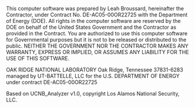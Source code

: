 This computer software was prepared by Leah Broussard, hereinafter the Contractor, under Contract No. DE-AC05-00OR22725 with the Department of Energy (DOE). All rights in the computer software are reserved by the DOE on behalf of the United States Government and the Contractor as provided in the Contract. You are authorized to use this computer software for Governmental purposes but it is not to be released or distributed to the public.  NEITHER THE GOVERNMENT NOR THE CONTRACTOR MAKES ANY WARRANTY, EXPRESS OR IMPLIED, OR ASSUMES ANY LIABILITY FOR THE USE OF THIS SOFTWARE.

OAK RIDGE NATIONAL LABORATORY
Oak Ridge, Tennessee 37831-6283
managed by
UT-BATTELLE, LLC
for the
U.S. DEPARTMENT OF ENERGY
under contract DE-AC05-00OR22725

Based on UCNB_Analyzer v1.0, copyright Los Alamos National Security, LLC.